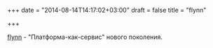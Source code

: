 +++
date = "2014-08-14T14:17:02+03:00"
draft = false
title = "flynn"

+++

<p><a href="https://github.com/flynn/flynn">flynn</a>&nbsp;- &quot;Платформа-как-сервис&quot; нового&nbsp;поколения.</p>

